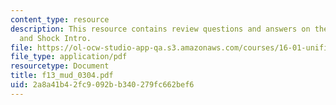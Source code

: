 ```yaml
---
content_type: resource
description: This resource contains review questions and answers on the topic of Stagnation
  and Shock Intro.
file: https://ol-ocw-studio-app-qa.s3.amazonaws.com/courses/16-01-unified-engineering-i-ii-iii-iv-fall-2005-spring-2006/2a8a41b42fc9092bb340279fc662bef6_f13_mud_0304.pdf
file_type: application/pdf
resourcetype: Document
title: f13_mud_0304.pdf
uid: 2a8a41b4-2fc9-092b-b340-279fc662bef6
---
```

